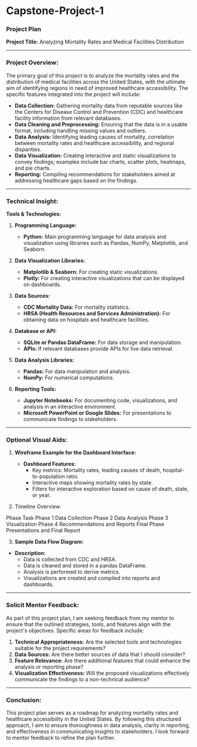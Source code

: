 # Capstone-Project-1

### Project Plan

**Project Title:** Analyzing Mortality Rates and Medical Facilities Distribution

---

### Project Overview:

The primary goal of this project is to analyze the mortality rates and the distribution of medical facilities across the United States, with the ultimate aim of identifying regions in need of improved healthcare accessibility. The specific features integrated into the project will include:

- **Data Collection:** Gathering mortality data from reputable sources like the Centers for Disease Control and Prevention (CDC) and healthcare facility information from relevant databases.
- **Data Cleaning and Preprocessing:** Ensuring that the data is in a usable format, including handling missing values and outliers.
- **Data Analysis:** Identifying leading causes of mortality, correlation between mortality rates and healthcare accessibility, and regional disparities.
- **Data Visualization:** Creating interactive and static visualizations to convey findings; examples include bar charts, scatter plots, heatmaps, and pie charts.
- **Reporting:** Compiling recommendations for stakeholders aimed at addressing healthcare gaps based on the findings.

---

### Technical Insight:

**Tools & Technologies:**

1. **Programming Language:** 
   - **Python:** Main programming language for data analysis and visualization using libraries such as Pandas, NumPy, Matplotlib, and Seaborn.

2. **Data Visualization Libraries:**
   - **Matplotlib & Seaborn:** For creating static visualizations.
   - **Plotly:** For creating interactive visualizations that can be displayed on dashboards.

3. **Data Sources:**
   - **CDC Mortality Data:** For mortality statistics.
   - **HRSA (Health Resources and Services Administration):** For obtaining data on hospitals and healthcare facilities.

4. **Database or API:**
   - **SQLite or Pandas DataFrame:** For data storage and manipulation.
   - **APIs:** If relevant databases provide APIs for live data retrieval.

5. **Data Analysis Libraries:**
   - **Pandas:** For data manipulation and analysis.
   - **NumPy:** For numerical computations.

6. **Reporting Tools:**
   - **Jupyter Notebooks:** For documenting code, visualizations, and analysis in an interactive environment.
   - **Microsoft PowerPoint or Google Slides:** For presentations to communicate findings to stakeholders.

---

### Optional Visual Aids:

1. **Wireframe Example for the Dashboard Interface:**

   - **Dashboard Features:**
     - Key metrics: Mortality rates, leading causes of death, hospital-to-population ratio.
     - Interactive maps showing mortality rates by state.
     - Filters for interactive exploration based on cause of death, state, or year.

2.  Timeline Overview:

   Phase	      Task
  Phase 1	      Data Collection
  Phase 2	      Data Analysis
  Phase 3	      Visualization
  Phase 4	      Recommendations and Reports
  Final Phase    Presentations and Final Report
  
3.  **Sample Data Flow Diagram:**

   - **Description:**
     - Data is collected from CDC and HRSA.
     - Data is cleaned and stored in a pandas DataFrame.
     - Analysis is performed to derive metrics.
     - Visualizations are created and compiled into reports and dashboards.
    
---

### Solicit Mentor Feedback:

As part of this project plan, I am seeking feedback from my mentor to ensure that the outlined strategies, tools, and features align with the project's objectives. Specific areas for feedback include:

1. **Technical Appropriateness:** Are the selected tools and technologies suitable for the project requirements?
2. **Data Sources:** Are there better sources of data that I should consider?
3. **Feature Relevance:** Are there additional features that could enhance the analysis or reporting phase?
4. **Visualization Effectiveness:** Will the proposed visualizations effectively communicate the findings to a non-technical audience?

---

### Conclusion:

This project plan serves as a roadmap for analyzing mortality rates and healthcare accessibility in the United States. By following this structured approach, I aim to ensure thoroughness in data analysis, clarity in reporting, and effectiveness in communicating insights to stakeholders. I look forward to mentor feedback to refine the plan further.
